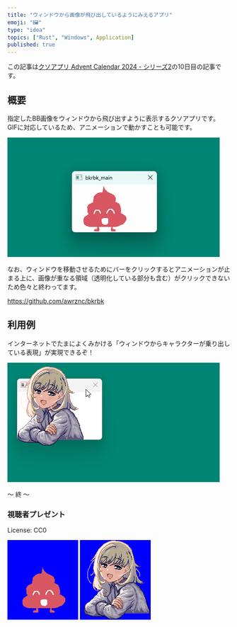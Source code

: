 ```yaml
---
title: "ウィンドウから画像が飛び出しているようにみえるアプリ"
emoji: "🖼"
type: "idea"
topics: ["Rust", "Windows", Application]
published: true
---
```


この記事は[クソアプリ Advent Calendar 2024 - シリーズ2](https://qiita.com/advent-calendar/2024/kuso-app)の10日目の記事です。

## 概要

指定したBB画像をウィンドウから飛び出すように表示するクソアプリです。
GIFに対応しているため、アニメーションで動かすことも可能です。

![jump_sample.gif](/images/5132877c6b6aa7/jump_sample.gif)

なお、ウィンドウを移動させるためにバーをクリックするとアニメーションが止まる上に、画像が重なる領域（透明化している部分も含む）がクリックできないため色々と終わってます。

https://github.com/awrznc/bkrbk


## 利用例

インターネットでたまによくみかける「ウィンドウからキャラクターが乗り出している表現」が実現できるぞ！

![child_sample.gif](/images/5132877c6b6aa7/child_sample.gif)

〜 終 〜


### 視聴者プレゼント

License: CC0

![jump.gif](/images/5132877c6b6aa7/jump.gif)
![child.gif](/images/5132877c6b6aa7/child.gif)
